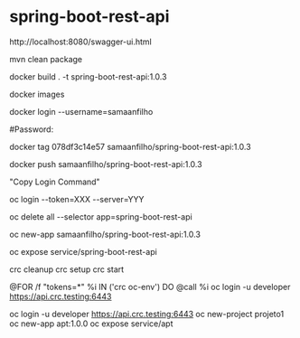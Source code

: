 # spring-boot-rest-api


http://localhost:8080/swagger-ui.html


mvn clean package

docker build . -t spring-boot-rest-api:1.0.3

docker images

docker login --username=samaanfilho

#Password:

docker tag 078df3c14e57 samaanfilho/spring-boot-rest-api:1.0.3

docker push samaanfilho/spring-boot-rest-api:1.0.3

"Copy Login Command"

oc login --token=XXX --server=YYY

oc delete all --selector app=spring-boot-rest-api

oc new-app samaanfilho/spring-boot-rest-api:1.0.3

oc expose service/spring-boot-rest-api







crc cleanup
crc setup
crc start

@FOR /f "tokens=*" %i IN ('crc oc-env') DO @call %i
oc login -u developer https://api.crc.testing:6443

oc login -u developer https://api.crc.testing:6443
oc new-project projeto1
oc new-app apt:1.0.0
oc expose service/apt

